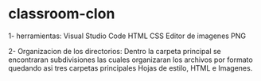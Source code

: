 # classroom-clon
1- herramientas: 
Visual Studio Code 
HTML
CSS 
Editor de imagenes PNG 

2- Organizacion de los  directorios: Dentro la carpeta principal
   se encontraran subdivisiones las cuales organizaran los 
   archivos por formato quedando asi tres carpetas principales
   Hojas de estilo, HTML e Imagenes. 
